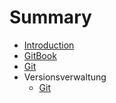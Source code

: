 # Summary

* [Introduction](README.md)
* [GitBook](it/gitbook.md)
* [Git](git.md)
* Versionsverwaltung
   * [Git](git.md)

